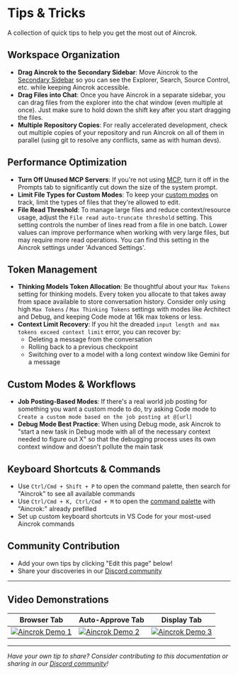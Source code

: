 # Tips & Tricks

A collection of quick tips to help you get the most out of Aincrok.

## Workspace Organization

- **Drag Aincrok to the Secondary Sidebar**: Move Aincrok to the [Secondary Sidebar](https://code.visualstudio.com/api/ux-guidelines/sidebars#secondary-sidebar) so you can see the Explorer, Search, Source Control, etc. while keeping Aincrok accessible.
- **Drag Files into Chat**: Once you have Aincrok in a separate sidebar, you can drag files from the explorer into the chat window (even multiple at once). Just make sure to hold down the shift key after you start dragging the files.
- **Multiple Repository Copies**: For really accelerated development, check out multiple copies of your repository and run Aincrok on all of them in parallel (using git to resolve any conflicts, same as with human devs).

## Performance Optimization

- **Turn Off Unused MCP Servers**: If you're not using [MCP](/features/mcp/overview), turn it off in the <Codicon name="notebook" /> Prompts tab to significantly cut down the size of the system prompt.
- **Limit File Types for Custom Modes**: To keep your [custom modes](/features/custom-modes) on track, limit the types of files that they're allowed to edit.
- **File Read Threshold**: To manage large files and reduce context/resource usage, adjust the `File read auto-truncate threshold` setting. This setting controls the number of lines read from a file in one batch. Lower values can improve performance when working with very large files, but may require more read operations. You can find this setting in the Aincrok settings under 'Advanced Settings'.

## Token Management

- **Thinking Models Token Allocation**: Be thoughtful about your `Max Tokens` setting for thinking models. Every token you allocate to that takes away from space available to store conversation history. Consider only using high `Max Tokens` / `Max Thinking Tokens` settings with modes like Architect and Debug, and keeping Code mode at 16k max tokens or less.
- **Context Limit Recovery**: If you hit the dreaded `input length and max tokens exceed context limit` error, you can recover by:
    - Deleting a message from the conversation
    - Rolling back to a previous checkpoint
    - Switching over to a model with a long context window like Gemini for a message

## Custom Modes & Workflows

- **Job Posting-Based Modes**: If there's a real world job posting for something you want a custom mode to do, try asking Code mode to `Create a custom mode based on the job posting at @[url]`
- **Debug Mode Best Practice**: When using Debug mode, ask Aincrok to "start a new task in Debug mode with all of the necessary context needed to figure out X" so that the debugging process uses its own context window and doesn't pollute the main task

## Keyboard Shortcuts & Commands

- Use `Ctrl/Cmd + Shift + P` to open the command palette, then search for "Aincrok" to see all available commands
- Use `Ctrl/Cmd + K, Ctrl/Cmd + M` to open the [command palette](https://code.visualstudio.com/docs/getstarted/userinterface#_command-palette) with "Aincrok:" already prefilled
- Set up custom keyboard shortcuts in VS Code for your most-used Aincrok commands

## Community Contribution

- Add your own tips by clicking "Edit this page" below!
- Share your discoveries in our [Discord community](https://aincrok.dev/discord)

---

## Video Demonstrations

| Browser Tab                                                                                                                          | Auto-Approve Tab                                                                                                                     | Display Tab                                                                                                                          |
| ------------------------------------------------------------------------------------------------------------------------------------ | ------------------------------------------------------------------------------------------------------------------------------------ | ------------------------------------------------------------------------------------------------------------------------------------ |
| [![Aincrok Demo 1](https://img.youtube.com/vi/VMPKXt8k050/maxresdefault.jpg)](https://youtube.com/shorts/VMPKXt8k050?feature=shared) | [![Aincrok Demo 2](https://img.youtube.com/vi/NBccFnYDQ-k/maxresdefault.jpg)](https://youtube.com/shorts/NBccFnYDQ-k?feature=shared) | [![Aincrok Demo 3](https://img.youtube.com/vi/qYrT2pbfS7E/maxresdefault.jpg)](https://youtube.com/shorts/qYrT2pbfS7E?feature=shared) |

---

_Have your own tip to share? Consider contributing to this documentation or sharing in our [Discord community](https://aincrok.dev/discord)!_

